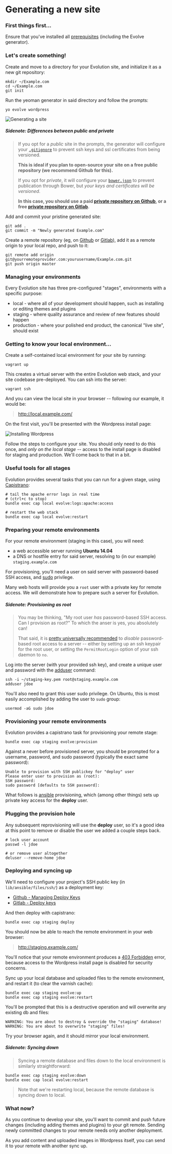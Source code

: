 # Generating a new site

### First things first...

Ensure that you've installed all [prerequisites](../#pre-requisites) (including the Evolve generator).

### Let's create something!

Create and move to a directory for your Evolution site, and initialize it as a new git repository:

	mkdir ~/Example.com
	cd ~/Example.com
	git init

Run the yeoman generator in said directory and follow the prompts:

	yo evolve wordpress

![Generating a site](../generate.gif)

##### Sidenote: Differences between public and private

> If you opt for a *public* site in the prompts, the generator will configure your [`.gitignore`](http://git-scm.com/docs/gitignore) to prevent ssh keys and ssl certificates from being versioned.
>
> **This is ideal if you plan to open-source your site on a free public repository (we recommend Github for this).**
>
> If you opt for *private*, it will configure your [`bower.json`](https://github.com/bower/bower.json-spec#private) to prevent publication through Bower, but *your keys and certificates will be versioned*.
>
> **In this case, you should use a paid [private repository on Github](https://help.github.com/articles/making-a-public-repository-private/), or a free [private repository on Gitlab](http://doc.gitlab.com/ce/gitlab-basics/create-project.html).**

Add and commit your pristine generated site:

	git add .
	git commit -m "Newly generated Example.com"

Create a remote repository (eg, on [Github](https://help.github.com/articles/create-a-repo/) or [Gitlab](http://doc.gitlab.com/ce/gitlab-basics/create-project.html)), add it as a remote origin to your local repo, and push to it:

	git remote add origin git@yourremoteprovider.com:yourusername/Example.com.git
	git push origin master

### Managing your environments

Every Evolution site has three pre-configured "stages", environments with a specific purpose:

* local - where all of your development should happen, such as installing or editing themes and plugins
* staging - where quality assurance and review of new features should happen
* production - where your polished end product, the canonical "live site", should exist

### Getting to know your local environment...

Create a self-contained local environment for your site by running:

	vagrant up

This creates a virtual server with the entire Evolution web stack, and your site codebase pre-deployed. You can ssh into the server:

	vagrant ssh

And you can view the local site in your browser -- following our example, it would be:

> http://local.example.com/

On the first visit, you'll be presented with the Wordpress install page:

![Installing Wordpress](wp-install.png)

Follow the steps to configure your site. You should only need to do this once, and _only on the local stage_ -- access to the install page is disabled for staging and production. We'll come back to that in a bit.

### Useful tools for all stages

Evolution provides several tasks that you can run for a given stage, using [Capistrano](http://capistranorb.com/):

	# tail the apache error logs in real time
	# (ctrl+c to stop)
	bundle exec cap local evolve:logs:apache:access
	
	# restart the web stack
	bundle exec cap local evolve:restart

### Preparing your remote environments

For your remote environment (staging in this case), you will need:

* a web accessible server running **Ubuntu 14.04**
* a DNS or hostfile entry for said server, resolving to (in our example) `staging.example.com`

For provisioning, you'll need a user on said server with password-based SSH access, and [sudo](https://en.wikipedia.org/wiki/Sudo) privilege.

Many web hosts will provide you a `root` user with a private key for remote access. We will demonstrate how to prepare such a server for Evolution.

##### Sidenote: Provisioning as root
> You may be thinking, "My root user _has_ password-based SSH access. Can I provision as root?" To which the anser is yes, you absolutely can!
>
> That said, it is [pretty universally recommended](http://unix.stackexchange.com/questions/82626/why-is-root-login-via-ssh-so-bad-that-everyone-advises-to-disable-it#answer-82639) to _disable_ password-based root access to a server -- either by setting up an ssh keypair for the root user, or setting the `PermitRootLogin` option of your ssh daemon to `no`.

Log into the server (with your provided ssh key), and create a unique user and password with the [adduser](https://help.ubuntu.com/community/AddUsersHowto#Command-line) command:

	ssh -i ~/staging-key.pem root@staging.example.com
	adduser jdoe

You'll also need to grant this user sudo privilege. On Ubuntu, this is most easily accomplished by adding the user to `sudo` group:

	usermod -aG sudo jdoe

### Provisioning your remote environments

Evolution provides a capistrano task for provisioning your remote stage:

	bundle exec cap staging evolve:provision

Against a never before provisioned server, you should be prompted for a username, password, and sudo password (typically the exact same password):

	Unable to provision with SSH publickey for "deploy" user
	Please enter user to provision as (root):
	SSH password:
	sudo password [defaults to SSH password]:

What follows is [ansible]() provisioning, which (among other things) sets up private key access for the **deploy** user.

### Plugging the provision hole

Any subsequent reprovisioning will use the **deploy** user, so it's a good idea at this point to remove or disable the user we added a couple steps back.

	# lock user account
	passwd -l jdoe
	
	# or remove user altogether
	deluser --remove-home jdoe

### Deploying and syncing up

We'll need to configure your project's SSH public key (in `lib/ansible/files/ssh/`) as a deployment key:
* [Github - Managing Deploy Keys](https://developer.github.com/guides/managing-deploy-keys/)
* [Gitlab - Deploy keys](http://doc.gitlab.com/ce/ssh/README.html#deploy-keys)

And then deploy with capistrano:

	bundle exec cap staging deploy

You should now be able to reach the remote environment in your web browser:

> http://staging.example.com/

You'll notice that your remote environment produces a [403 Forbidden](https://en.wikipedia.org/wiki/HTTP_403) error, because access to the Wordpress install page is disabled for security concerns.

Sync up your local database and uploaded files to the remote environment, and restart it (to clear the varnish cache):

	bundle exec cap staging evolve:up
	bundle exec cap staging evolve:restart

You'll be prompted that this is a destructive operation and will overwrite any existing db and files:

	WARNING: You are about to destroy & override the "staging" database!
	WARNING: You are about to overwrite "staging" files!

Try your browser again, and it should mirror your local environment.

##### Sidenote: Syncing down

> Syncing a remote database and files down to the local environment is similarly straightforward:
>
 	bundle exec cap staging evolve:down
 	bundle exec cap local evolve:restart
> Note that we're restarting local, because the remote database is syncing down to local.

### What now?

As you continue to develop your site, you'll want to commit and push future changes (including adding themes and plugins) to your git remote. Sending newly committed changes to your remote needs only another deployment.

As you add content and uploaded images in Wordpress itself, you can send it to your remote with another sync up.
